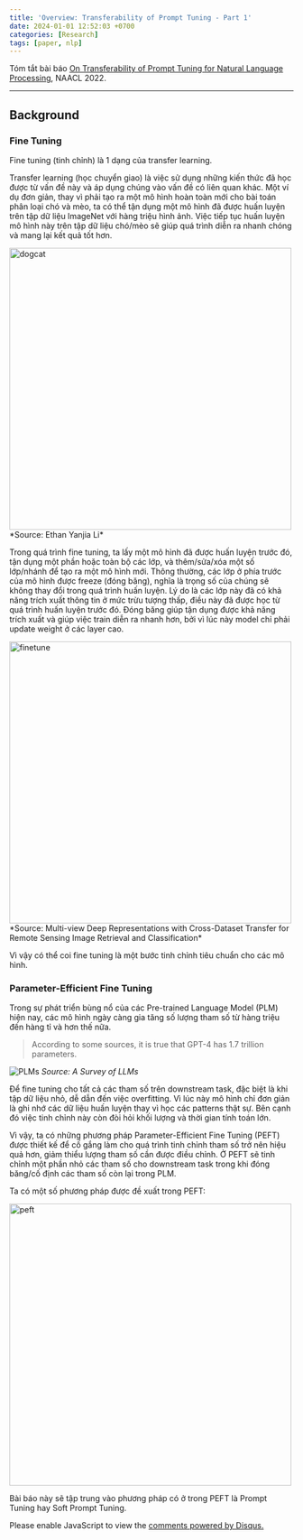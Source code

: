 ```yaml
---
title: 'Overview: Transferability of Prompt Tuning - Part 1'
date: 2024-01-01 12:52:03 +0700
categories: [Research]
tags: [paper, nlp]     
---
```

Tóm tắt bài báo [On Transferability of Prompt Tuning for Natural Language Processing](https://aclanthology.org/2022.naacl-main.290.pdf),  NAACL 2022.

---

## Background
### Fine Tuning
Fine tuning (tinh chỉnh) là 1 dạng của transfer learning. 

Transfer learning (học chuyển giao) là việc sử dụng những kiến thức đã học được từ vấn đề này và áp dụng chúng vào vấn đề  có liên quan khác. Một ví dụ đơn giản, thay vì phải tạo ra một mô hình hoàn toàn mới cho bài toán phân loại chó và mèo, ta có thể tận dụng một mô hình đã được huấn luyện trên tập dữ liệu ImageNet với hàng triệu hình ảnh. Việc tiếp tục huấn luyện mô hình này trên tập dữ liệu chó/mèo sẽ giúp quá trình diễn ra nhanh chóng và mang lại kết quả tốt hơn.

<img src="https://i.ibb.co/C70hCnC/1-CV81v-QUQTq-ko-ER9gvqjg.png" alt ="dogcat" width="500"/>
*Source: Ethan Yanjia Li*


Trong quá trình fine tuning, ta lấy một mô hình đã được huấn luyện trước đó, tận dụng một phần hoặc toàn bộ các lớp, và thêm/sửa/xóa một số lớp/nhánh để tạo ra một mô hình mới. Thông thường, các lớp ở phía trước của mô hình được freeze (đóng băng), nghĩa là trọng số của chúng sẽ không thay đổi trong quá trình huấn luyện. Lý do là các lớp này đã có khả năng trích xuất thông tin ở mức trừu tượng thấp, điều này đã được học từ quá trình huấn luyện trước đó. Đóng băng giúp tận dụng được khả năng trích xuất và giúp việc train diễn ra nhanh hơn, bởi vì lúc này model chỉ phải update weight ở các layer cao.

<img src="https://www.researchgate.net/publication/339658226/figure/fig2/AS:941670916952066@1601523250692/Two-types-of-fine-tuning-techniques-using-pretrained-model-trained-on-ImageNet-The-first.png" alt="finetune" width="500"/>
*Source: Multi-view Deep Representations with Cross-Dataset Transfer for Remote Sensing Image Retrieval and Classification*

Vì vậy có thể coi fine tuning là một bước tinh chỉnh tiêu chuẩn cho các mô hình.


### Parameter-Efficient Fine Tuning

Trong sự phát triển bùng nổ của các Pre-trained Language Model (PLM) hiện nay, các mô hình ngày càng gia tăng số lượng tham số từ hàng triệu đến hàng tỉ và hơn thế nữa.

> According to some sources, it is true that GPT-4 has 1.7 trillion parameters.

![PLMs](https://i.ibb.co/nPyN2d8/1-Ei-Qh-BVc-Ypp8sb-R0qn-L1rc-A.webp)
*Source: A Survey of LLMs*

Để fine tuning cho tất cả các tham số trên downstream task, đặc biệt là khi tập dữ liệu nhỏ, dễ dẫn đến việc overfitting. Vì lúc này mô hình chỉ đơn giản là ghi nhớ các dữ liệu huấn luyện thay vì học các patterns thật sự. Bên cạnh đó việc tinh chỉnh này còn đòi hỏi khối lượng và thời gian tính toán lớn.

Vì vậy, ta có những phương pháp Parameter-Efficient Fine Tuning (PEFT) được thiết kế để cố gắng làm cho quá trình tinh chỉnh tham số trở nên hiệu quả hơn, giảm thiểu lượng tham số cần được điều chỉnh. Ở PEFT sẽ tinh chỉnh một phần nhỏ các tham số cho downstream task trong khi đóng băng/cố định các tham số còn lại trong PLM. 

Ta có một số phương pháp được đề xuất trong PEFT:

<img src="https://i.ibb.co/ZMSd6xq/Screenshot-from-2024-01-01-23-21-35.png"  alt="peft" width="500"/>

Bài báo này sẽ tập trung vào phương pháp có ở trong PEFT là Prompt Tuning hay Soft Prompt Tuning.


<div id="disqus_thread"></div>
<script>
    /**
    *  RECOMMENDED CONFIGURATION VARIABLES: EDIT AND UNCOMMENT THE SECTION BELOW TO INSERT DYNAMIC VALUES FROM YOUR PLATFORM OR CMS.
    *  LEARN WHY DEFINING THESE VARIABLES IS IMPORTANT: https://disqus.com/admin/universalcode/#configuration-variables    */
    /*
    var disqus_config = function () {
    this.page.url = PAGE_URL;  // Replace PAGE_URL with your page's canonical URL variable
    this.page.identifier = PAGE_IDENTIFIER; // Replace PAGE_IDENTIFIER with your page's unique identifier variable
    };
    */
    (function() { // DON'T EDIT BELOW THIS LINE
    var d = document, s = d.createElement('script');
    s.src = 'https://https-tointech-github-io.disqus.com/embed.js';
    s.setAttribute('data-timestamp', +new Date());
    (d.head || d.body).appendChild(s);
    })();
</script>
<noscript>Please enable JavaScript to view the <a href="https://disqus.com/?ref_noscript">comments powered by Disqus.</a></noscript>